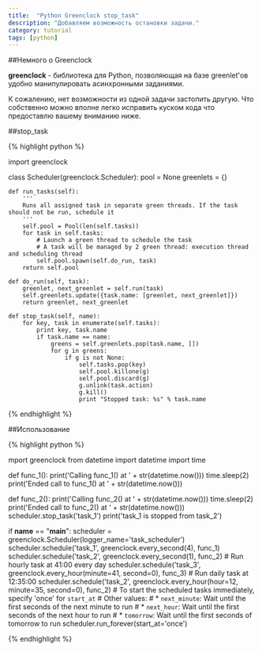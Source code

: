 ```yaml
---
title:  "Python Greenclock stop_task"
description: "Добавляем возможность остановки задачи."
category: tutorial
tags: [python]
---
```


##Немного о Greenclock

**greenclock** - библиотека для Python, позволяющая на базе greenlet'ов удобно манипулировать асинхронными заданиями.

К сожалению, нет возможности из одной задачи застопить другую. Что собственно можно вполне легко исправить куском кода что предоставлю вашему вниманию ниже.

##stop_task

{% highlight python %}

import greenclock


class Scheduler(greenclock.Scheduler):
    pool = None
    greenlets = {}

    def run_tasks(self):
        '''
        Runs all assigned task in separate green threads. If the task should not be run, schedule it
        '''
        self.pool = Pool(len(self.tasks))
        for task in self.tasks:
            # Launch a green thread to schedule the task
            # A task will be managed by 2 green thread: execution thread and scheduling thread
            self.pool.spawn(self.do_run, task)
        return self.pool

    def do_run(self, task):
        greenlet, next_greenlet = self.run(task)
        self.greenlets.update({task.name: [greenlet, next_greenlet]})
        return greenlet, next_greenlet

    def stop_task(self, name):
        for key, task in enumerate(self.tasks):
            print key, task.name
            if task.name == name:
                greens = self.greenlets.pop(task.name, [])
                for g in greens:
                    if g is not None:
                        self.tasks.pop(key)
                        self.pool.killone(g)
                        self.pool.discard(g)
                        g.unlink(task.action)
                        g.kill()
                        print "Stopped task: %s" % task.name

{% endhighlight %}

##Использование

{% highlight python %}

mport greenclock
from datetime import datetime
import time

def func_1():
	print('Calling func_1() at ' + str(datetime.now()))
	time.sleep(2)
	print('Ended call to func_1() at ' + str(datetime.now()))

def func_2():
	print('Calling func_2() at ' + str(datetime.now()))
	time.sleep(2)
	print('Ended call to func_2() at ' + str(datetime.now()))
	scheduler.stop_task('task_1')
	print('task_1 is stopped from task_2')

if __name__ == "__main__":
	scheduler = greenclock.Scheduler(logger_name='task_scheduler')
	scheduler.schedule('task_1', greenclock.every_second(4), func_1)
	scheduler.schedule('task_2', greenclock.every_second(1), func_2)
	# Run hourly task at 41:00 every day
	scheduler.schedule('task_3', greenclock.every_hour(minute=41, second=0), func_3)
	# Run daily task at 12:35:00
	scheduler.schedule('task_2', greenclock.every_hour(hour=12, minute=35, second=0), func_2) 
	# To start the scheduled tasks immediately, specify 'once' for `start_at`
	# Other values: 
	# * `next_minute`: Wait until the first seconds of the next minute to run
	# * `next_hour`: Wait until the first seconds of the next hour to run
	# * `tomorrow`: Wait until the first seconds of tomorrow to run
	scheduler.run_forever(start_at='once')

{% endhighlight %}